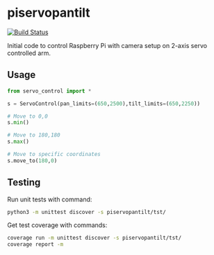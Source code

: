 # piservopantilt

[![Build Status](https://travis-ci.org/kangasta/piservopantilt.svg?branch=master)](https://travis-ci.org/kangasta/piservopantilt)

Initial code to control Raspberry Pi with camera setup on 2-axis servo controlled arm.

## Usage

```python
from servo_control import *

s = ServoControl(pan_limits=(650,2500),tilt_limits=(650,2250))

# Move to 0,0
s.min()

# Move to 180,180
s.max()

# Move to specific coordinates
s.move_to(180,0)
```

## Testing

Run unit tests with command:

```bash
python3 -m unittest discover -s piservopantilt/tst/
```

Get test coverage with commands:
```bash
coverage run -m unittest discover -s piservopantilt/tst/
coverage report -m
```

